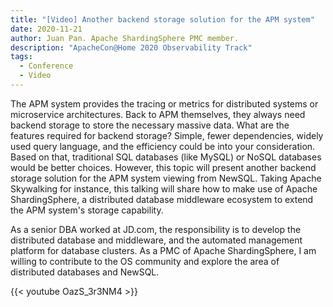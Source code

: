 ```yaml
---
title: "[Video] Another backend storage solution for the APM system"
date: 2020-11-21
author: Juan Pan. Apache ShardingSphere PMC member.
description: "ApacheCon@Home 2020 Observability Track"
tags:
  - Conference
  - Video
---
```


The APM system provides the tracing or metrics for distributed systems or microservice architectures. Back to APM themselves, they always need backend storage to store the necessary massive data. What are the features required for backend storage? Simple, fewer dependencies, widely used query language, and the efficiency could be into your consideration. Based on that, traditional SQL databases (like MySQL) or NoSQL databases would be better choices. However, this topic will present another backend storage solution for the APM system viewing from NewSQL. Taking Apache Skywalking for instance, this talking will share how to make use of Apache ShardingSphere, a distributed database middleware ecosystem to extend the APM system's storage capability.

As a senior DBA worked at JD.com, the responsibility is to develop the distributed database and middleware, and the automated management platform for database clusters. As a PMC of Apache ShardingSphere, I am willing to contribute to the OS community and explore the area of distributed databases and NewSQL.

{{< youtube OazS_3r3NM4 >}}
